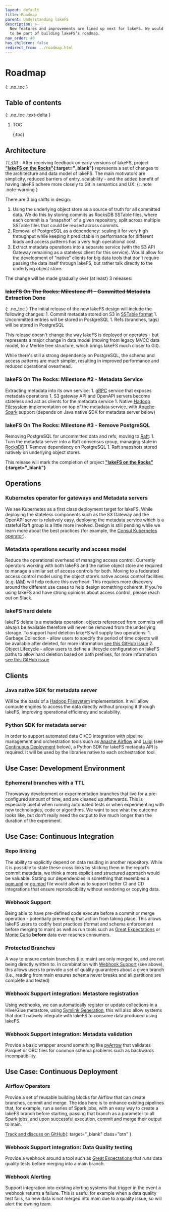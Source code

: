 ```yaml
---
layout: default
title: Roadmap
parent: Understanding lakeFS
description: >-
  New features and improvements are lined up next for lakeFS. We would love you
  to be part of building lakeFS’s roadmap.
nav_order: 40
has_children: false
redirect_from: ../roadmap.html
---
```


# Roadmap

{: .no\_toc }

## Table of contents

{: .no\_toc .text-delta }

1. TOC

   {:toc}

## Architecture

_TL;DR_ - After receiving feedback on early versions of lakeFS, project [**"lakeFS on the Rocks"**](https://docs.google.com/document/d/1jzD7-jun-tdU5BGapmnMBe9ovSzBvTNjXCcVztV07A4/edit?usp=sharing)**{:target="\_blank"}** represents a set of changes to the architecture and data model of lakeFS. The main motivators are simplicity, reduced barriers of entry, scalability - and the added benefit of having lakeFS adhere more closely to Git in semantics and UX. {: .note .note-warning }

There are 3 big shifts in design:

1. Using the underlying object store as a source of truth for all committed data. We do this by storing commits as RocksDB SSTable files, where each commit is a “snapshot” of a given repository, split across multiple SSTable files that could be reused across commits.
2. Removal of PostgreSQL as a dependency: scaling it for very high throughput while keeping it predictable in performance for different loads and access patterns has a very high operational cost.
3. Extract metadata operations into a separate service \(with the S3 API Gateway remaining as a stateless client for this service\). Would allow for the development of “native” clients for big data tools that don’t require passing the data itself through lakeFS, but rather talk directly to the underlying object store.

The change will be made gradually over \(at least\) 3 releases:

### ~~lakeFS On The Rocks: Milestone \#1 - Committed Metadata Extraction~~ Done

{: .no\_toc } The initial release of the new lakeFS design will include the following changes: 1. Commit metadata stored on S3 in [SSTable format](https://blog.lowentropy.info/topics/deep-into-rocksdb/sstable-format-blockbased) 1. Uncommitted entries will be stored in PostgreSQL 1. Refs \(branches, tags\) will be stored in PostgreSQL

This release doesn't change the way lakeFS is deployed or operates - but represents a major change in data model \(moving from legacy MVCC data model, to a Merkle tree structure, which brings lakeFS much closer to Git\).

While there's still a strong dependency on PostgreSQL, the schema and access patterns are much simpler, resulting in improved performance and reduced operational ovearhead.

### lakeFS On The Rocks: Milestone \#2  - Metadata Service

Extracting metadata into its own service: 1. [gRPC](https://grpc.io/) service that exposes metadata operations 1. S3 gateway API and OpenAPI servers become stateless and act as clients for the metadata service 1. Native [Hadoop Filesystem](http://hadoop.apache.org/docs/stable/api/org/apache/hadoop/fs/FileSystem.html) implementation on top of the metadata service, with [Apache Spark](https://spark.apache.org/) support \(depends on Java native SDK for metadata server below\)

### lakeFS On The Rocks: Milestone \#3 - Remove PostgreSQL

Removing PostgreSQL for uncommitted data and refs, moving to [Raft](https://raft.github.io/): 1. Turn the metadata server into a Raft consensus group, managing state in [RocksDB](https://rocksdb.org/) 1. Remove dependency on PostgreSQL 1. Raft snapshots stored natively on underlying object stores

This release will mark the completion of project [**"lakeFS on the Rocks"**](https://docs.google.com/document/d/1jzD7-jun-tdU5BGapmnMBe9ovSzBvTNjXCcVztV07A4/edit?usp=sharing)**{:target="\_blank"}**

## Operations

### Kubernetes operator for gateways and Metadata servers

We see Kubernetes as a first class deployment target for lakeFS. While deploying the stateless components such as the S3 Gateway and the OpenAPI server is relatively easy, deploying the metadata service which is a stateful Raft group is a little more involved. Design is still pending while we learn more about the best practices \(for example, the [Consul Kubernetes operator](https://www.consul.io/docs/k8s/installation/install#architecture)\).

### Metadata operations security and access model

Reduce the operational overhead of managing access control: Currently operators working with both lakeFS and the native object store are required to manage a similar set of access controls for both. Moving to a federated access control model using the object store’s native access control facilities \(e.g. [IAM](https://aws.amazon.com/iam/)\) will help reduce this overhead. This requires more discovery around the different use cases to help design something coherent. If you’re using lakeFS and have strong opinions about access control, please reach out on Slack.

### lakeFS hard delete

lakeFS delete is a metadata operation, objects referenced from commits will always be available therefore will never be removed from the underlying storage. To support hard deletion lakeFS will supply two operations: 1. Garbage Collection - allow users to specify the period of time objects will be available after deleted, for more information [see this GitHub issue](https://github.com/treeverse/lakeFS/issues/1932) 2. Object Lifecycle - allow users to define a lifecycle configuration on lakeFS paths to allow hard deletion based on path prefixes, for more information [see this GitHub issue](https://github.com/treeverse/lakeFS/issues/1566)

## Clients

### Java native SDK for metadata server

Will be the basis of a [Hadoop Filesystem](http://hadoop.apache.org/docs/stable/api/org/apache/hadoop/fs/FileSystem.html) implementation. It will allow compute engines to access the data directly without proxying it through lakeFS, improving operational efficiency and scalability.

### Python SDK for metadata server

In order to support automated data CI/CD integration with pipeline management and orchestration tools such as [Apache Airflow](https://airflow.apache.org/) and [Luigi](https://luigi.readthedocs.io/en/stable/) \(see [Continuous Deployment](roadmap.md#use-case-continuous-deployment) below\), a Python SDK for lakeFS metadata API is required. It will be used by the libraries native to each orchestration tool.

## Use Case: Development Environment

### Ephemeral branches with a TTL

Throwaway development or experimentation branches that live for a pre-configured amount of time, and are cleaned up afterwards. This is especially useful when running automated tests or when experimenting with new technologies, code or algorithms. We want to see what the outcome looks like, but don’t really need the output to live much longer than the duration of the experiment.

## Use Case: Continuous Integration

### Repo linking

The ability to explicitly depend on data residing in another repository. While it is possible to state these cross links by sticking them in the report’s commit metadata, we think a more explicit and structured approach would be valuable. Stating our dependencies in something that resembles a [pom.xml](https://maven.apache.org/guides/introduction/introduction-to-the-pom.html#:~:text=A%20Project%20Object%20Model%20or,default%20values%20for%20most%20projects.) or [go.mod](https://github.com/golang/go/wiki/Modules#gomod) file would allow us to support better CI and CD integrations that ensure reproducibility without vendoring or copying data.

### Webhook Support

Being able to have pre-defined code execute before a commit or merge operation - potentially preventing that action from taking place. This allows lakeFS users to codify best practices \(format and schema enforcement before merging to main\) as well as run tools such as [Great Expectations](https://greatexpectations.io/) or [Monte Carlo](https://www.montecarlodata.com/) **before** data ever reaches consumers.

### Protected Branches

A way to ensure certain branches \(i.e. main\) are only merged to, and are not being directly written to. In combination with [Webhook Support](roadmap.md#webhook-support) \(see above\), this allows users to provide a set of quality guarantees about a given branch \(i.e., reading from main ensures schema never breaks and all partitions are complete and tested\)

### Webhook Support integration: Metastore registration

Using webhooks, we can automatically register or update collections in a Hive/Glue metastore, using [Symlink Generation](../integrations/glue_hive_metastore.md#create-symlink), this will also allow systems that don’t natively integrate with lakeFS to consume data produced using lakeFS.

### Webhook Support integration: Metadata validation

Provide a basic wrapper around something like [pyArrow](https://pypi.org/project/pyarrow/) that validates Parquet or ORC files for common schema problems such as backwards incompatibility.

## Use Case: Continuous Deployment

### Airflow Operators

Provide a set of reusable building blocks for Airflow that can create branches, commit and merge. The idea here is to enhance existing pipelines that, for example, run a series of Spark jobs, with an easy way to create a lakeFS branch before starting, passing that branch as a parameter to all Spark jobs, and upon successful execution, commit and merge their output to main.

[Track and discuss on GitHub](https://github.com/treeverse/lakeFS/issues/1771){: target="\_blank" class="btn" }

### Webhook Support integration: Data Quality testing

Provide a webhook around a tool such as [Great Expectations](https://greatexpectations.io/) that runs data quality tests before merging into a main branch.

### Webhook Alerting

Support integration into existing alerting systems that trigger in the event a webhook returns a failure. This is useful for example when a data quality test fails, so new data is not merged into main due to a quality issue, so will alert the owning team.

